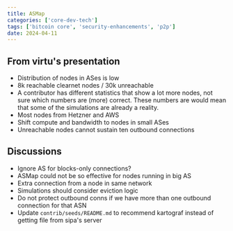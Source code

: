 ```yaml
---
title: ASMap
categories: ['core-dev-tech']
tags: ['bitcoin core', 'security-enhancements', 'p2p']
date: 2024-04-11
---
```

## From virtu's presentation

- Distribution of nodes in ASes is low
- 8k reachable clearnet nodes / 30k unreachable
- A contributor has different statistics that show a lot more nodes, not sure which numbers are (more) correct. These numbers are would mean that some of the simulations are already a reality.
- Most nodes from Hetzner and AWS
- Shift compute and bandwidth to nodes in small ASes
- Unreachable nodes cannot sustain ten outbound connections 

## Discussions

- Ignore AS for blocks-only connections?
- ASMap could not be so effective for nodes running in big AS
- Extra connection from a node in same network
- Simulations should consider eviction logic
- Do not protect outbound conns if we have more than one outbound
connection for that ASN
- Update `contrib/seeds/README.md` to recommend kartograf instead of getting file
from sipa's server
